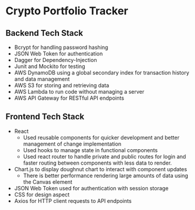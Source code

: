 # Crypto Portfolio Tracker


## Backend Tech Stack 

* Bcrypt for handling password hashing
* JSON Web Token for authentication
* Dagger for Dependency-Injection 
* Junit and Mockito for testing
* AWS DynamoDB using a global secondary index for transaction history and data management
* AWS S3 for storing and retrieving data
* AWS Lambda to run code without managing a server
* AWS API Gateway for RESTful API endpoints

## Frontend Tech Stack 

* React 
  * Used reusable components for quicker development and better management of change implementation
  * Used hooks to manage state in functional components
  * Used react router to handle private and public routes for login and faster routing between components with less data to render. 
* Chart.js to display doughnut chart to interact with component updates
  * There is better performance rendering large amounts of data using the Canvas element
* JSON Web Token used for authentication with session storage
* CSS for design aspect
* Axios for HTTP client requests to API endpoints


